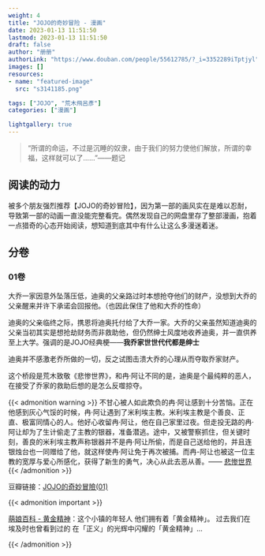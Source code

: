 ```yaml
---
weight: 4
title: "JOJO的奇妙冒险 - 漫画"
date: 2023-01-13 11:51:50
lastmod: 2023-01-13 11:51:50
draft: false
author: "册册"
authorLink: "https://www.douban.com/people/55612785/?_i=3352289iTptjyl"
images: []
resources:
- name: "featured-image"
  src: "s3141185.png"

tags: ["JOJO", "荒木飛呂彥"]
categories: ["漫画"]

lightgallery: true
---
```


> “所谓的命运，不过是沉睡的奴隶，由于我们的努力使他们解放，所谓的幸福，这样就可以了……”——题记

## 阅读的动力

被多个朋友强烈推荐【JOJO的奇妙冒险】，因为第一部的画风实在是难以忍耐，导致第一部的动画一直没能完整看完。偶然发现自己的网盘里存了整部漫画，抱着一点猎奇的心态开始阅读，想知道到底其中有什么让这么多漫迷着迷。

## 分卷

### 01卷

大乔一家因意外坠落压低，迪奥的父亲路过时本想抢夺他们的财产，没想到大乔的父亲醒来并许下承诺会回报他。（也因此保住了他和大乔的性命）

迪奥的父亲临终之际，携恩将迪奥托付给了大乔一家。大乔的父亲虽然知道迪奥的父亲当初其实是想抢劫财务而非救助他，但仍然绅士风度地收养迪奥，并一直供养至上大学。强调的是JOJO经典梗——**我乔家世世代代都是绅士**

迪奥并不感激老乔所做的一切，反之试图击溃大乔的心理从而夺取乔家财产。

这个桥段是荒木致敬《悲惨世界》，和冉·阿让不同的是，迪奥是个最纯粹的恶人，在接受了乔家的救助后想的是怎么反噬掠夺。


{{< admonition warning >}}
不甘心被人如此欺负的冉·阿让感到十分苦恼。正在他感到灰心气馁的时候，冉·阿让遇到了米利埃主教。米利埃主教是个善良、正直、极富同情心的人。他好心收留冉·阿让，他在自己家里过夜。但走投无路的冉·阿让却为了生计偷走了主教的银器，准备潜逃。途中，又被警察抓住，但关键时刻，善良的米利埃主教声称银器并不是冉·阿让所偷，而是自己送给他的，并且连银烛台也一同赠给了他，就这样使冉·阿让免于再次被捕。而冉-阿让也被这一位主教的宽厚与爱心所感化，获得了新生的勇气，决心从此去恶从善。—— [悲惨世界](https://www.baike.com/wikiid/1397702352022651633?prd=attribute&view_id=3qbsjzzhzni000)
{{< /admonition >}}




豆瓣链接：[JOJO的奇妙冒險(01)](https://book.douban.com/subject/1467599/)

{{< admonition important >}}

[萌娘百科 - 黄金精神](https://mzh.moegirl.org.cn/zh-hans/%E9%BB%84%E9%87%91%E7%B2%BE%E7%A5%9E)：这个小镇的年轻人 他们拥有着「黄金精神」。
过去我们在埃及时也曾看到过的 在「正义」的光辉中闪耀的「黄金精神」...

{{< /admonition >}}